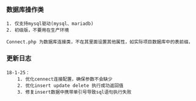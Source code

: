 ### 数据库操作类
    1. 仅支持mysql驱动(mysql、mariadb)
    2. 初级版，不要用在生产环境
     
    Connect.php 为数据库连接类，不在其里面设置其他属性，如实际项目数据库中的表前缀，
    
### 更新日志
    
    18-1-25：
        1. 优化cennect连接配置，确保参数不会缺少
        2. 优化insert update delete 执行成功返回值
        3. 修复insert数据中携带单引号导致sql语句执行失败    